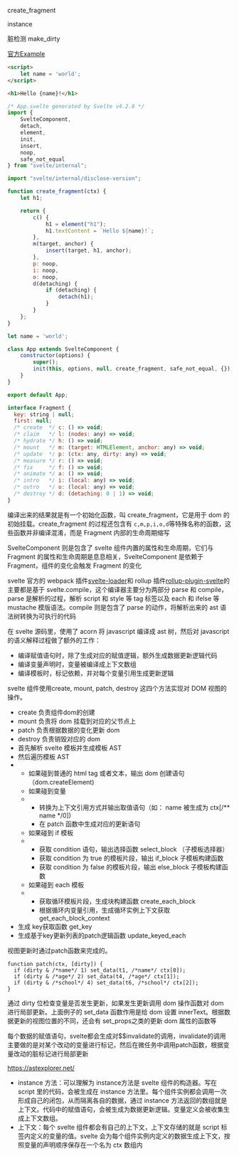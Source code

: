 create_fragment

instance

脏检测 make_dirty

[官方Example](https://svelte.dev/examples/hello-world#hello-world)

```html
<script>
	let name = 'world';
</script>

<h1>Hello {name}!</h1>
```

```javascript
/* App.svelte generated by Svelte v4.2.8 */
import {
	SvelteComponent,
	detach,
	element,
	init,
	insert,
	noop,
	safe_not_equal
} from "svelte/internal";

import "svelte/internal/disclose-version";

function create_fragment(ctx) {
	let h1;

	return {
		c() {
			h1 = element("h1");
			h1.textContent = `Hello ${name}!`;
		},
		m(target, anchor) {
			insert(target, h1, anchor);
		},
		p: noop,
		i: noop,
		o: noop,
		d(detaching) {
			if (detaching) {
				detach(h1);
			}
		}
	};
}

let name = 'world';

class App extends SvelteComponent {
	constructor(options) {
		super();
		init(this, options, null, create_fragment, safe_not_equal, {});
	}
}

export default App;
```

```javascript
interface Fragment {
  key: string | null;
  first: null;
  /* create  */ c: () => void;
  /* claim   */ l: (nodes: any) => void;
  /* hydrate */ h: () => void;
  /* mount   */ m: (target: HTMLElement, anchor: any) => void;
  /* update  */ p: (ctx: any, dirty: any) => void;
  /* measure */ r: () => void;
  /* fix     */ f: () => void;
  /* animate */ a: () => void;
  /* intro   */ i: (local: any) => void;
  /* outro   */ o: (local: any) => void;
  /* destroy */ d: (detaching: 0 | 1) => void;
}

```

编译出来的结果就是有一个初始化函数，叫 create_fragment，它是用于 dom 的初始挂载。create_fragment 的过程还包含有 `c,m,p,i,o,d`等特殊名称的函数，这些函数并非编译混淆，而是 Fragment 内部的生命周期缩写

SvelteComponent 则是包含了 svelte 组件内置的属性和生命周期，它们与 Fragment 的属性和生命周期是息息相关，SvelteComponent 是依赖于 Fragment，组件的变化会触发 Fragment 的变化

svelte 官方的 webpack 插件[svelte-loader](https://github.com/sveltejs/svelte-loader)和 rollup 插件[rollup-plugin-svelte](https://github.com/sveltejs/rollup-plugin-svelte)的主要都是基于 svelte.compile，这个编译器主要分为两部分 parse 和 compile，parse 是解析的过程，解析 script 和 style 等 tag 标签以及 each 和 ifelse 等 mustache 模版语法。compile 则是包含了 parse 的动作，将解析出来的 ast 语法树转换为可执行的代码

在 svelte 源码里，使用了 acorn 将 javascript 编译成 ast 树，然后对 javascript 的语义解释过程做了额外的工作：

* 编译赋值语句时，除了生成对应的赋值逻辑，额外生成数据更新逻辑代码
* 编译变量声明时，变量被编译成上下文数组
* 编译模板时，标记依赖，并对每个变量引用生成更新逻辑

svelte 组件使用create, mount, patch, destroy 这四个方法实现对 DOM 视图的操作。

* create 负责组件dom的创建
* mount 负责将 dom 挂载到对应的父节点上
* patch 负责根据数据的变化更新 dom
* destroy 负责销毁对应的 dom
* 首先解析 svelte 模板并生成模板 AST
* 然后遍历模板 AST
* * 如果碰到普通的 html tag 或者文本，输出 dom 创建语句（dom.createElement)
  * 如果碰到变量
  * * 转换为上下文引用方式并输出取值语句（如： name 被生成为 ctx[/** name */0])
    * 在 patch 函数中生成对应的更新语句
  * 如果碰到 if 模板
  * * 获取 condition 语句，输出选择函数 select_block （子模板选择器）
    * 获取 condition 为 true 的模板片段，输出 if_block 子模板构建函数
    * 获取 condition 为 false 的模板片段，输出 else_block 子模板构建函数
  * 如果碰到 each 模板
  * * 获取循环模板片段，生成块构建函数 create_each_block
    * 根据循环内变量引用，生成循环实例上下文获取 get_each_block_context
* 生成 key获取函数 get_key
* 生成基于key更新列表的patch逻辑函数 update_keyed_each

视图更新时通过patch函数来完成的。

```
function patch(ctx, [dirty]) {
  if (dirty & /*name*/ 1) set_data(t1, /*name*/ ctx[0]);
  if (dirty & /*age*/ 2) set_data(t4, /*age*/ ctx[1]);
  if (dirty & /*school*/ 4) set_data(t6, /*school*/ ctx[2]);
}

```

通过 dirty 位检查变量是否发生更新，如果发生更新调用 dom 操作函数对 dom 进行局部更新。上面例子的 set_data 函数作用是给 dom 设置 innerText。根据数据更新的视图位置的不同，还会有 set_props之类的更新 dom 属性的函数等

每个数据的赋值语句，svelte都会生成对$$invalidate的调用，invalidate的调用主要做的是对某个改动的变量进行标记，然后在微任务中调用patch函数，根据变量改动的脏标记进行局部更新

https://astexplorer.net/



* instance 方法：可以理解为 instance方法是 svelte 组件的构造器。写在 script 里的代码，会被生成在 instance 方法里。每个组件实例都会调用一次形成自己的闭包，从而隔离各自的数据，通过 instance 方法返回的数组就是上下文。代码中的赋值语句，会被生成为数据更新逻辑。变量定义会被收集生成上下文数组。
* 上下文：每个 svelte 组件都会有自己的上下文，上下文存储的就是 script 标签内定义的变量的值。svelte 会为每个组件实例内定义的数据生成上下文，按照变量的声明顺序保存在一个名为 ctx 数组内
